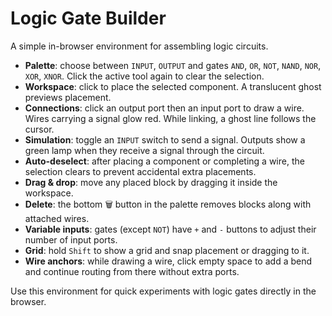 # Logic Gate Builder

A simple in-browser environment for assembling logic circuits.

- **Palette**: choose between `INPUT`, `OUTPUT` and gates `AND`, `OR`, `NOT`, `NAND`, `NOR`, `XOR`, `XNOR`. Click the active tool again to clear the selection.
- **Workspace**: click to place the selected component. A translucent ghost previews placement.
- **Connections**: click an output port then an input port to draw a wire. Wires carrying a signal glow red. While linking, a ghost line follows the cursor.
- **Simulation**: toggle an `INPUT` switch to send a signal. Outputs show a green lamp when they receive a signal through the circuit.
- **Auto-deselect**: after placing a component or completing a wire, the selection clears to prevent accidental extra placements.
- **Drag & drop**: move any placed block by dragging it inside the workspace.
- **Delete**: the bottom 🗑️ button in the palette removes blocks along with attached wires.
- **Variable inputs**: gates (except `NOT`) have `+` and `-` buttons to adjust their number of input ports.
- **Grid**: hold `Shift` to show a grid and snap placement or dragging to it.
- **Wire anchors**: while drawing a wire, click empty space to add a bend and continue routing from there without extra ports.

Use this environment for quick experiments with logic gates directly in the browser.
